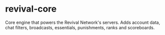 # revival-core
Core engine that powers the Revival Network's servers. Adds account data, chat filters, broadcasts, essentials, punishments, ranks and scoreboards.
